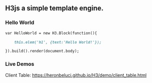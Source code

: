 ## H3js a simple template engine.



### Hello World

```markdown
var HelloWorld = new H3.Block(function(){

	this.elem('h1', {text:'Hello World!'});

}).build().render(document.body);
```
### Live Demos

Client Table: https://heronbeluci.github.io/H3/demo/client_table.html

